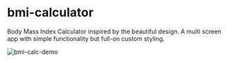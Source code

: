 # bmi-calculator
Body Mass Index Calculator inspired by the beautiful design. A multi screen app with simple functionality but full-on custom styling.

![bmi-calc-demo](https://user-images.githubusercontent.com/55046063/173892426-e87d6b7f-12a6-4a5f-b598-c9017a571055.gif)
